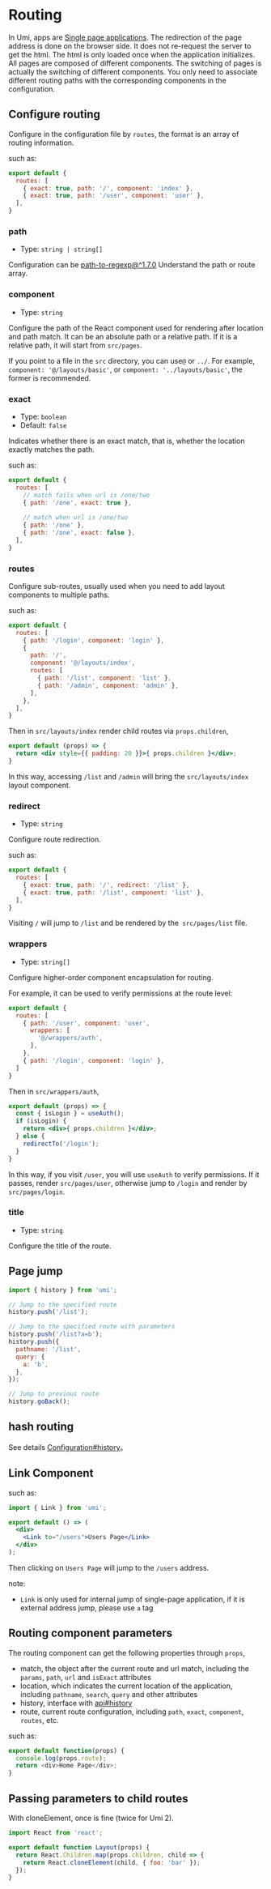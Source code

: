 # Routing


In Umi, apps are [Single page applications](https://en.wikipedia.org/wiki/Single-page_application). The redirection of the page address is done on the browser side. It does not re-request the server to get the html. The html is only loaded once when the application initializes. All pages are composed of different components. The switching of pages is actually the switching of different components. You only need to associate different routing paths with the corresponding components in the configuration.

## Configure routing

Configure in the configuration file by `routes`, the format is an array of routing information.

such as:

```js
export default {
  routes: [
    { exact: true, path: '/', component: 'index' },
    { exact: true, path: '/user', component: 'user' },
  ],
}
```

### path

* Type: `string | string[]`

Configuration can be [path-to-regexp@^1.7.0](https://github.com/pillarjs/path-to-regexp/tree/v1.7.0) Understand the path or route array.

### component

* Type: `string`

Configure the path of the React component used for rendering after location and path match. It can be an absolute path or a relative path. If it is a relative path, it will start from `src/pages`.

If you point to a file in the `src` directory, you can use`@` or `../`. For example, `component: '@/layouts/basic'`, or `component: '../layouts/basic'`, the former is recommended.

### exact

* Type: `boolean`
* Default: `false`

Indicates whether there is an exact match, that is, whether the location exactly matches the path.

such as:

```js
export default {
  routes: [
    // match fails when url is /one/two
    { path: '/one', exact: true },
    
    // match when url is /one/two
    { path: '/one' },
    { path: '/one', exact: false },
  ],
}
```

### routes

Configure sub-routes, usually used when you need to add layout components to multiple paths.

such as:

```js
export default {
  routes: [
    { path: '/login', component: 'login' },
    {
      path: '/',
      component: '@/layouts/index',
      routes: [
        { path: '/list', component: 'list' },
        { path: '/admin', component: 'admin' },
      ],
    }, 
  ],
}
```

Then in `src/layouts/index` render child routes via `props.children`,

```jsx
export default (props) => {
  return <div style={{ padding: 20 }}>{ props.children }</div>;
}
```

In this way, accessing `/list` and `/admin` will bring the `src/layouts/index` layout component.

### redirect

* Type: `string`

Configure route redirection.

such as:

```js
export default {
  routes: [
    { exact: true, path: '/', redirect: '/list' },
    { exact: true, path: '/list', component: 'list' },
  ],
}
```

Visiting `/` will jump to `/list` and be rendered by the` src/pages/list` file.

### wrappers

* Type: `string[]`

Configure higher-order component encapsulation for routing.

For example, it can be used to verify permissions at the route level:

```js
export default {
  routes: [
    { path: '/user', component: 'user',
      wrappers: [
        '@/wrappers/auth',
      ],
    },
    { path: '/login', component: 'login' },
  ]
}
```

Then in `src/wrappers/auth`,

```jsx
export default (props) => {
  const { isLogin } = useAuth();
  if (isLogin) {
    return <div>{ props.children }</div>;
  } else {
    redirectTo('/login');
  }
}
```

In this way, if you visit `/user`, you will use `useAuth` to verify permissions. If it passes, render `src/pages/user`, otherwise jump to `/login` and render by `src/pages/login`.

### title

* Type: `string`

Configure the title of the route.

## Page jump

```js
import { history } from 'umi';

// Jump to the specified route
history.push('/list');

// Jump to the specified route with parameters
history.push('/list?a=b');
history.push({
  pathname: '/list',
  query: {
    a: 'b',
  },
});

// Jump to previous route
history.goBack();
```

## hash routing

See details [Configuration#history](../config#history)。

## Link Component

such as:

```jsx
import { Link } from 'umi';

export default () => (
  <div>
    <Link to="/users">Users Page</Link>
  </div>
);
```

Then clicking on `Users Page` will jump to the `/users` address.

note:

* `Link` is only used for internal jump of single-page application, if it is external address jump, please use `a` tag

## Routing component parameters

The routing component can get the following properties through `props`,

* match, the object after the current route and url match, including the `params`, `path`, `url` and `isExact` attributes
* location, which indicates the current location of the application, including `pathname`, `search`, `query` and other attributes
* history, interface with [api#history](../api#history)
* route, current route configuration, including `path`, `exact`, `component`, `routes`, etc.

such as:

```js
export default function(props) {
  console.log(props.route);
  return <div>Home Page</div>;
}
```

## Passing parameters to child routes

With cloneElement, once is fine (twice for Umi 2).

```js
import React from 'react';

export default function Layout(props) {
  return React.Children.map(props.children, child => {
    return React.cloneElement(child, { foo: 'bar' });
  });
}
```

